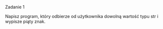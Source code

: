 Zadanie 1

Napisz program, który odbierze od użytkownika dowolną wartość typu str i wypisze piąty znak.


